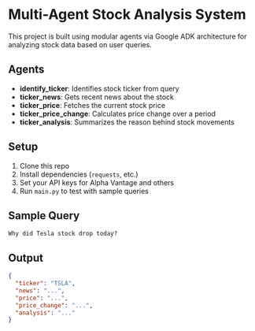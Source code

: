 # Multi-Agent Stock Analysis System

This project is built using modular agents via Google ADK architecture for analyzing stock data based on user queries.

## Agents

- **identify_ticker**: Identifies stock ticker from query
- **ticker_news**: Gets recent news about the stock
- **ticker_price**: Fetches the current stock price
- **ticker_price_change**: Calculates price change over a period
- **ticker_analysis**: Summarizes the reason behind stock movements

## Setup

1. Clone this repo
2. Install dependencies (`requests`, etc.)
3. Set your API keys for Alpha Vantage and others
4. Run `main.py` to test with sample queries

## Sample Query

```
Why did Tesla stock drop today?
```

## Output

```json
{
  "ticker": "TSLA",
  "news": "...",
  "price": "...",
  "price_change": "...",
  "analysis": "..."
}
```
